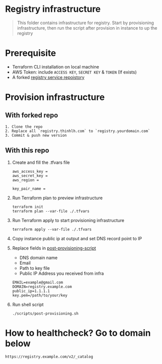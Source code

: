 # Registry infrastructure

> This folder contains infrastructure for registry. Start by provisioning infrastructure, then run the script after provision in instance to up the registry

# Prerequisite
- Terraform CLI installation on local machine
- AWS Token: include `ACCESS KEY`, `SECRET KEY` & `TOKEN` (If exists)
- A forked [registry service repoistory](https://github.com/thinhlh/registry-service)

# Provision infrastructure

## With forked repo
    1. Clone the repo
    2. Replace all `registry.thinhlh.com` to `registry.yourdomain.com`
    3. Commit & push new version

## With this repo

1. Create and fill the .tfvars file

    ```
    aws_access_key = 
    aws_secret_key = 
    aws_region = 

    key_pair_name = 
    ```

2. Run Terraform plan to preview infrastructure
    
    ```
    terraform init
    terraform plan --var-file ./.tfvars
    ```

3. Run Terraform apply to start provisioning infrastructure

    ```
    terraform apply --var-file ./.tfvars
    ```

4. Copy instance public ip at output and set DNS record point to IP

5. Replace fields in [post-provisioning-script](./scripts/post-provisioning.sh)
    - DNS domain name
    - Email
    - Path to key file
    - Public IP Address you received from infra
    
    ```
    EMAIL=example@gmail.com
    DOMAIN=registry.example.com
    public_ip=1.1.1.1
    key.pem=/path/to/your/key
    ```

6. Run shell script
    ```
    ./scripts/post-provisioning.sh
    ```
# How to healthcheck? Go to domain below
```
https://registry.example.com/v2/_catalog
```